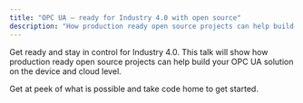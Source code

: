 ```yaml
---
title: "OPC UA – ready for Industry 4.0 with open source"
description: "How production ready open source projects can help build your OPC UA solution on the device and cloud level."
---
```


Get ready and stay in control for Industry 4.0. This talk will show how production ready open source projects can help build your OPC UA solution on the device and cloud level.

Get at peek of what is possible and take code home to get started.
